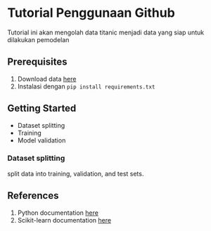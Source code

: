 # Tutorial Penggunaan Github

Tutorial ini akan mengolah data titanic menjadi data yang siap untuk dilakukan pemodelan

## Prerequisites
1. Download data [here]('https://www.kaggle.com/code/nadintamer/titanic-survival-predictions-beginner')
2. Instalasi dengan `pip install requirements.txt`

## Getting Started

- Dataset splitting
- Training
- Model validation

### Dataset splitting
split data into training, validation, and test sets.

## References
1. Python documentation [here]('https://www.python.org/doc/')
2. Scikit-learn documentation [here]('https://scikit-learn.org/stable/index.html')
